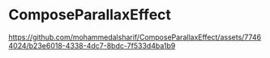 # ComposeParallaxEffect

https://github.com/mohammedalsharif/ComposeParallaxEffect/assets/77464024/b23e6018-4338-4dc7-8bdc-7f533d4ba1b9
